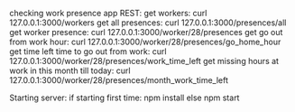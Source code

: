 checking work presence app
REST:
	get workers: curl 127.0.0.1:3000/workers
	get all presences: curl 127.0.0.1:3000/presences/all
	get worker presence: curl 127.0.0.1:3000/worker/28/presences
	get go out from work hour: curl 127.0.0.1:3000/worker/28/presences/go_home_hour
	get time left time to go out from work: curl 127.0.0.1:3000/worker/28/presences/work_time_left
	get missing hours at work in this month till today: curl 127.0.0.1:3000/worker/28/presences/month_work_time_left

Starting server:
	if starting first time: npm install
	else npm start